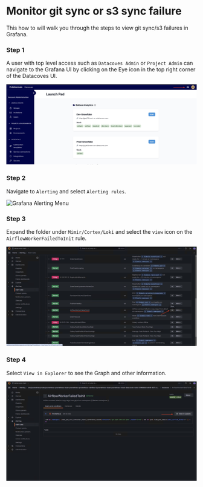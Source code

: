 # Monitor git sync or s3 sync failure

This how to will walk you through the steps to view git sync/s3 failures in Grafana.

### Step 1

A user with top level access such as `Datacoves Admin` or `Project Admin` can navigate to the Grafana UI by clicking on the Eye icon in the top right corner of the Datacoves UI.

![Grafana icon](assets/grafana-eye.jpg)

### Step 2

Navigate to `Alerting` and select `Alerting rules`.

<img src="/how-tos/metrics-and-logs/assets/grafana-alerting-menu.jpg" alt="Grafana Alerting Menu" width="300" height="600">


### Step 3

Expand the folder under `Mimir/Cortex/Loki` and select the `view` icon on the `AirflowWorkerFailedToInit` rule.

![Grafana view](assets/grafana-view.jpg)

### Step 4

Select `View in Explorer` to see the Graph and other information. 

![View in Explorer](assets/grafana-view-in-explorer.jpg)
